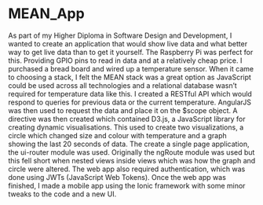 # MEAN_App
As part of my Higher Diploma in Software Design and Development, I wanted to create an application that would show live data and what better way to get live data than to get it yourself. The Raspberry Pi was perfect for this. Providing GPIO pins to read in data and at a relatively cheap price. I purchased a bread board and wired up a temperature sensor.  When it came to choosing a stack, I felt the MEAN stack was a great option as JavaScript could be used across all technologies and a relational database wasn’t required for temperature data like this. I created a RESTful API which would respond to queries for previous data or the current temperature. AngularJS was then used to request the data and place it on the $scope object. A directive was then created which contained D3.js, a JavaScript library for creating dynamic visualisations. This used to create two visualizations, a circle which changed size and colour with temperature and a graph showing the last 20 seconds of data.   The create a single page application, the ui-router module was used. Originally the ngRoute module was used but this fell short when nested views inside views which was how the graph and circle were altered. The web app also required authentication, which was done using JWTs (JavaScript Web Tokens). Once the web app was finished, I made a mobile app using the Ionic framework with some minor tweaks to the code and a new UI.
